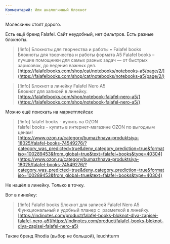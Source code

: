 ```yaml
---
Комментарий: Или аналогичный блокнот
---
```

Молескины стоят дорого.

Есть ещё бренд Falafel. Сайт неудобный, нет фильтров. Есть разные блокноты.

> [!info] Блокноты для творчества и работы • Falafel books  
> Блокноты для творчества и работы формата A5 Falafel books – лучшие помощники для самых разных задач — от быстрых зарисовок, до ведения важных дел.  
> [https://falafelbooks.com/shop/cat/notebooks/notebooks-a5/page/2/](https://falafelbooks.com/shop/cat/notebooks/notebooks-a5/page/2/)  

> [!info] Блокнот в линейку Falafel Nero A5  
> Блокнот для записей в линейку.  
> [https://falafelbooks.com/shop/notebook-falafel-nero-a5/](https://falafelbooks.com/shop/notebook-falafel-nero-a5/)  

Можно ещё поискать на маркетплейсах

> [!info] falafel books - купить на OZON  
> falafel books - купить в интернет-магазине OZON по выгодным ценам!  
> [https://www.ozon.ru/category/bumazhnaya-produktsiya-18025/falafel-books-74549276/?category_was_predicted=true&deny_category_prediction=true&formatiso=100289453&from_global=true&text=falafel+books&type=40304](https://www.ozon.ru/category/bumazhnaya-produktsiya-18025/falafel-books-74549276/?category_was_predicted=true&deny_category_prediction=true&formatiso=100289453&from_global=true&text=falafel+books&type=40304)  

Не нашёл в линейку. Только в точку.

Вот в линейку:

> [!info] Falafel books Блокнот для записей Falafel Nero А5  
> Функциональный и удобный планер с  разметкой в линейку.  
> [https://indinotes.com/product/falafel-books-bloknot-dlya-zapisei-falafel-nero-a5](https://indinotes.com/product/falafel-books-bloknot-dlya-zapisei-falafel-nero-a5)  

Также бренд Rhodia (выбор не большой), leuchtturm